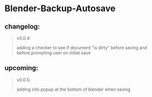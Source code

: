 # Blender-Backup-Autosave

## changelog:

> v0.0.4:
>
> adding a checker to see if document "is dirty" before saving and before prompting user on initial save

## upcoming:

> v0.0.5:
>
> adding info popup at the bottom of blender when saving

